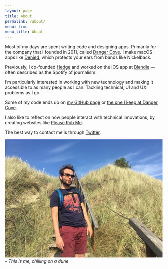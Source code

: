 ```yaml
---
layout: page
title: About
permalink: /about/
menu: true
menu_title: About
---
```


Most of my days are spent writing code and designing apps. Primarily for the company that I founded in 2011, called [Danger Cove](http://www.dangercove.com). I make macOS apps like [Denied](https://www.denied.app), which protects your ears from bands like Nickelback.

Previously, I co-founded [Hedge](https://hedge.video) and worked on the iOS app at [Blendle](https://blendle.com) &mdash; often described as the Spotify of journalism.

I’m particularly interested in working with new technology and making it accessible to as many people as I can. Tackling technical, UI and UX problems as I go.

Some of my code ends up on [my GitHub page](https://www.github.com/boyvanamstel) or [the one I keep at Danger Cove](https://www.github.com/dangercove).

I also like to reflect on how people interact with technical innovations, by creating websites like [Please Rob Me](http://news.bbc.co.uk/2/hi/technology/8521598.stm).

The best way to contact me is through [Twitter](https://www.twitter.com/boyvanamstel).

![Picture of me chilling on a dune](/assets/img/chillin-on-a-dune.jpg)
_– This is me, chilling on a dune_
